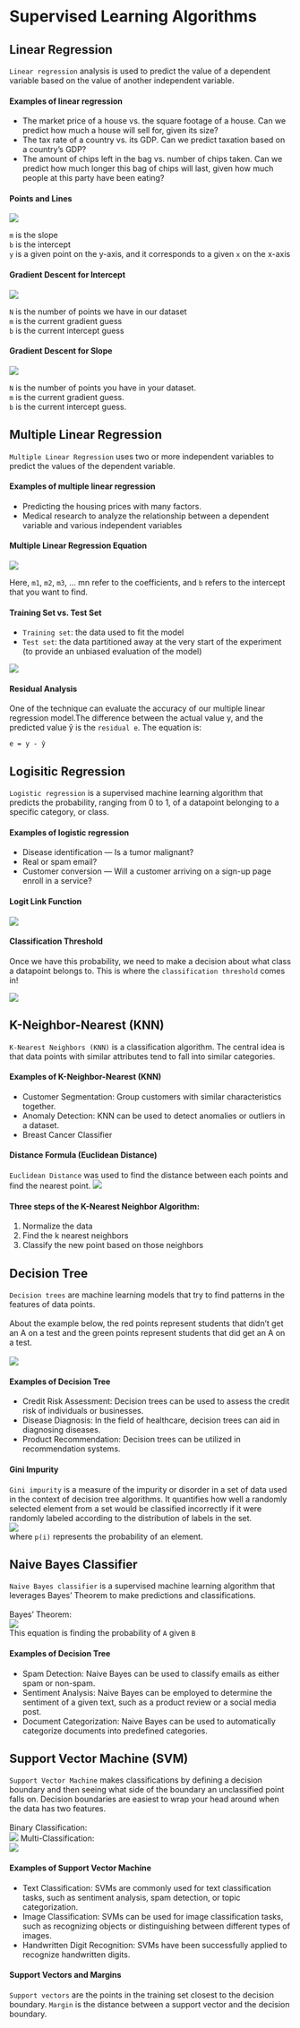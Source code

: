 # Supervised Learning Algorithms

## Linear Regression 
`Linear regression` analysis is used to predict the value of a dependent variable based on the value of another independent variable. 

#### Examples of linear regression

* The market price of a house vs. the square footage of a house. Can we predict how much a house will sell for, given its size?
* The tax rate of a country vs. its GDP. Can we predict taxation based on a country’s GDP?
* The amount of chips left in the bag vs. number of chips taken. Can we predict how much longer this bag of chips will last, given how much people at this party have been eating?

#### Points and Lines

![](https://lh3.googleusercontent.com/YPI2s5tug4qsSeQ0Q6CBD6Jj53wxmLo_2ECg-mUlzjxbysqs2YwTtN8NS5gFHBYK1mmL6NGCqdgDpsf_zUJo23gkB0smrIvR49ML-Hou) 

`m` is the slope<br/>
`b` is the intercept<br/>
`y` is a given point on the y-axis, and it corresponds to a given `x` on the x-axis<br/>

#### Gradient Descent for Intercept

![](https://lh3.googleusercontent.com/ViGB8iHBaTpd60abMmmJFboFJ_faTjMYWWlVlWrzypMcMA_RFMbV1fXrCd78NK7W7qb-ZTkVuurg6FT7FC1pdMP0LkanqLQlTrMjl1kKcQ)

`N` is the number of points we have in our dataset<br/>
`m` is the current gradient guess<br/>
`b` is the current intercept guess<br/>

#### Gradient Descent for Slope

![](https://lh3.googleusercontent.com/ZZ-UXSrWLE-ltMaeKbNP6Ysgx2mrZHUq6APTXxft8F7EqrgzcxRvj-14xrP2zami83apDojhw4riymIt6bj5RWWBfLaaZXqcBEyCs9de)

`N` is the number of points you have in your dataset.<br/>
`m` is the current gradient guess.<br/>
`b` is the current intercept guess.<br/>


## Multiple Linear Regression
`Multiple Linear Regression` uses two or more independent variables to predict the values of the dependent variable.

#### Examples of multiple linear regression
* Predicting the housing prices with many factors.
* Medical research to analyze the relationship between a dependent variable and various independent variables

#### Multiple Linear Regression Equation
![](https://lh3.googleusercontent.com/xqfSqu2qKzaWXsVpjajlhETrxWl3Pmyn5f1oON1nm7IOv2JMSIz2NTRd8IfSb2I8nB5A6IYr-qEKV4Gu44qutvyctsSa77m6aJTNpKY)</br>

Here, `m1`, `m2`, `m3`, … mn refer to the coefficients, and `b` refers to the intercept that you want to find.

#### Training Set vs. Test Set

* `Training set`: the data used to fit the model
* `Test set`: the data partitioned away at the very start of the experiment (to provide an unbiased evaluation of the model)

![](images/set.png)

#### Residual Analysis

One of the technique can evaluate the accuracy of our multiple linear regression model.The difference between the actual value y, and the predicted value ŷ is the `residual e`. The equation is:

` e = y - ŷ `

## Logisitic Regression
`Logistic regression` is a supervised machine learning algorithm that predicts the probability, ranging from 0 to 1, of a datapoint belonging to a specific category, or class.

#### Examples of logistic regression
* Disease identification — Is a tumor malignant?
* Real or spam email?
* Customer conversion — Will a customer arriving on a sign-up page enroll in a service?

#### Logit Link Function
![](https://lh3.googleusercontent.com/G4ABSO-DX-LZl1i6QOH7jS0lKRupH3cF-bMPLoZts9UK3Kvz32shLjVjlLD08S2dNqDZtb2B0HzGd305MOQ83B9Tpd1G5leQ42MprUgo)

#### Classification Threshold 
Once we have this probability, we need to make a decision about what class a datapoint belongs to. This is where the `classification threshold` comes in!</br>

![](https://content.codecademy.com/programs/data-science-path/logistic-regression/Threshold-01.svg)

## K-Neighbor-Nearest (KNN)
`K-Nearest Neighbors (KNN)` is a classification algorithm. The central idea is that data points with similar attributes tend to fall into similar categories.

#### Examples of K-Neighbor-Nearest (KNN)
* Customer Segmentation: Group customers with similar characteristics together.
* Anomaly Detection: KNN can be used to detect anomalies or outliers in a dataset. 
* Breast Cancer Classifier

#### Distance Formula (Euclidean Distance)
`Euclidean Distance` was used to find the distance between each points and find the nearest point.
![](https://lh3.googleusercontent.com/JIV-_GU3ue1K99wvRLCrgC0zhpNpg3Zg9Fb-ZuFJ_EXVrwsQsQwlcJYqVJLTqH6MBrNvg21OZpt9bSHOqdZq1xlllglslt6N-ynOFEs0)

#### Three steps of the K-Nearest Neighbor Algorithm:
1. Normalize the data
2. Find the k nearest neighbors
3. Classify the new point based on those neighbors

## Decision Tree
`Decision trees` are machine learning models that try to find patterns in the features of data points. </br></br>
About the example below, the red points represent students that didn’t get an A on a test and the green points represent students that did get an A on a test.</br></br>
![](https://content.codecademy.com/programs/data-science-path/decision-trees/tree_gif.gif)

#### Examples of Decision Tree
* Credit Risk Assessment: Decision trees can be used to assess the credit risk of individuals or businesses.
* Disease Diagnosis: In the field of healthcare, decision trees can aid in diagnosing diseases. 
* Product Recommendation: Decision trees can be utilized in recommendation systems. 

#### Gini Impurity
`Gini impurity` is a measure of the impurity or disorder in a set of data used in the context of decision tree algorithms. It quantifies how well a randomly selected element from a set would be classified incorrectly if it were randomly labeled according to the distribution of labels in the set. </br>
![](https://lh3.googleusercontent.com/bLZGIDh9UHWnOAIPoZN3fqS9zJ5aWlhDTvDY3vfOaeQf04rFwn8tqppZ3-tFYODTzGdJoHVWjEfuQ7wQdenF1Jb8hfpT8ttcF-an4NVf) </br>
where `p(i)` represents the probability of an element.

## Naive Bayes Classifier

`Naive Bayes classifier` is a supervised machine learning algorithm that leverages Bayes’ Theorem to make predictions and classifications. </br></br>
Bayes’ Theorem: </br>
![](https://lh3.googleusercontent.com/TXhDQU3LU_CAUK4Vzy22PXSIGvIsLhq94ySIewTjbuBhvHzyX9HVy3u5nGN33WjBs2M6ahZ4rsjAaHS3kiLaC9QWK6Ce3ns6_rYeh3hD) </br>
This equation is finding the probability of `A` given `B`

#### Examples of Decision Tree
* Spam Detection: Naive Bayes can be used to classify emails as either spam or non-spam.
* Sentiment Analysis: Naive Bayes can be employed to determine the sentiment of a given text, such as a product review or a social media post.
* Document Categorization: Naive Bayes can be used to automatically categorize documents into predefined categories. 

## Support Vector Machine (SVM)

`Support Vector Machine` makes classifications by defining a decision boundary and then seeing what side of the boundary an unclassified point falls on. Decision boundaries are easiest to wrap your head around when the data has two features.</br></br> 
Binary Classification: </br>
![](https://lh3.googleusercontent.com/3mkALoswcsALZEFug5zHulNyowEjYAfLQzzjs6tD9a5UrY7v4t5nDpqnSrpzHUSdOnHtebAzDlMoCfEew9HyevJvqvzHbZWtI9doxxqkJQ)
Multi-Classification: </br>
![](https://lh3.googleusercontent.com/aLH1TihJeXd0xS6UKlS6uN-VERKwDE3s4f1keOj9ULwWUpjireaFW66odOwLAf-QttTGRV9G8llttWmOmLxjteSEg2RFoi46XngiRD8uTg)

#### Examples of Support Vector Machine
* Text Classification: SVMs are commonly used for text classification tasks, such as sentiment analysis, spam detection, or topic categorization.
* Image Classification: SVMs can be used for image classification tasks, such as recognizing objects or distinguishing between different types of images. 
* Handwritten Digit Recognition: SVMs have been successfully applied to recognize handwritten digits. 

#### Support Vectors and Margins
`Support vectors` are the points in the training set closest to the decision boundary. `Margin` is the distance between a support vector and the decision boundary.








